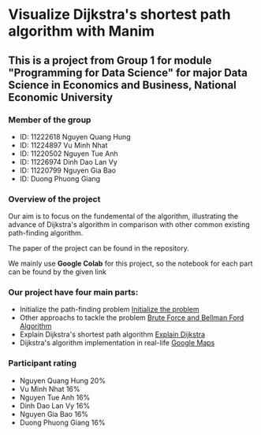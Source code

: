 # Visualize Dijkstra's shortest path algorithm with Manim

## This is a project from Group 1 for module "Programming for Data Science" for major Data Science in Economics and Business, National Economic University

### Member of the group
* ID: 11222618 Nguyen Quang Hung
* ID: 11224897 Vu Minh Nhat
* ID: 11220502 Nguyen Tue Anh
* ID: 11226974 Dinh Dao Lan Vy
* ID: 11220799 Nguyen Gia Bao
* ID: Duong Phuong Giang

### Overview of the project
Our aim is to focus on the fundemental of the algorithm, illustrating the advance of Dijkstra's algorithm in comparison with other common existing path-finding algorithm.

The paper of the project can be found in the repository.

We mainly use **Google Colab** for this project, so the notebook for each part can be found by the given link 

### Our project have four main parts:
* Initialize the path-finding problem [Initialize the problem](https://colab.research.google.com/drive/1v-msP3cjDrUYQZCFuw0Rmf1ddp-LyNbC?usp=sharing)
* Other approachs to tackle the problem [Brute Force and Bellman Ford Algorithm](https://colab.research.google.com/drive/1bneU4oj7qQWKO-faKtpd_VYL9PmibubZ?usp=sharing)
* Explain Dijkstra's shortest path algorithm [Explain Dijkstra](https://colab.research.google.com/drive/1w9pD1SdcHkPcmewvHHJCZDBZOKPrfzAF?usp=sharing)
* Dijkstra's algorithm implementation in real-life [Google Maps](https://colab.research.google.com/drive/1QMj0EnF06blLqESPbKWfpHli7Qi7H-Sz?usp=sharing)

### Participant rating
* Nguyen Quang Hung 20%
* Vu Minh Nhat 16%
* Nguyen Tue Anh 16%
* Dinh Dao Lan Vy 16%
* Nguyen Gia Bao 16%
* Duong Phuong Giang 16%
